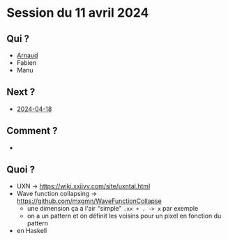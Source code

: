 # Session du 11 avril 2024

## Qui ?

* [Arnaud](http://github.com/abailly)
* Fabien
* Manu

## Next ?

* [2024-04-18](../2024-04-18/)

## Comment ?

*

## Quoi ?

* UXN -> https://wiki.xxiivv.com/site/uxntal.html
* Wave function collapsing -> https://github.com/mxgmn/WaveFunctionCollapse
  * une dimension ça a l'air "simple" `.xx + . -> x` par exemple
  * on a un pattern et on définit les voisins pour un pixel en fonction du pattern
* en Haskell
